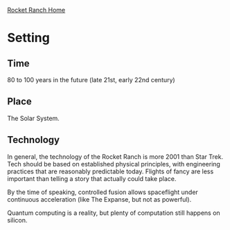 [Rocket Ranch Home](..)

# Setting

## Time

80 to 100 years in the future (late 21st, early 22nd century)

## Place

The Solar System. 

## Technology

In general, the technology of the Rocket Ranch is more 2001 than Star Trek. Tech should be based on established physical principles, with engineering practices that are reasonably predictable today. Flights of fancy are less important than telling a story that actually could take place.

By the time of speaking, controlled fusion allows spaceflight under continuous acceleration (like The Expanse, but not as powerful).

Quantum computing is a reality, but plenty of computation still happens on silicon. 
